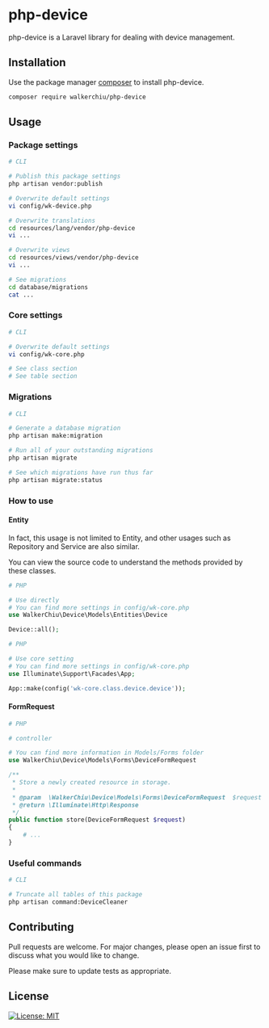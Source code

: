 # php-device

php-device is a Laravel library for dealing with device management.

## Installation

Use the package manager [composer](https://getcomposer.org/download/) to install php-device.

``` bash
composer require walkerchiu/php-device
```

## Usage

### Package settings

``` bash
# CLI

# Publish this package settings
php artisan vendor:publish

# Overwrite default settings
vi config/wk-device.php

# Overwrite translations
cd resources/lang/vendor/php-device
vi ...

# Overwrite views
cd resources/views/vendor/php-device
vi ...

# See migrations
cd database/migrations
cat ...
```

### Core settings

``` bash
# CLI

# Overwrite default settings
vi config/wk-core.php

# See class section
# See table section
```

### Migrations

``` bash
# CLI

# Generate a database migration
php artisan make:migration

# Run all of your outstanding migrations
php artisan migrate

# See which migrations have run thus far
php artisan migrate:status
```

### How to use

#### Entity

In fact, this usage is not limited to Entity, and other usages such as Repository and Service are also similar.

You can view the source code to understand the methods provided by these classes.

``` php
# PHP

# Use directly
# You can find more settings in config/wk-core.php
use WalkerChiu\Device\Models\Entities\Device

Device::all();
```

``` php
# PHP

# Use core setting
# You can find more settings in config/wk-core.php
use Illuminate\Support\Facades\App;

App::make(config('wk-core.class.device.device'));
```

#### FormRequest

``` php
# PHP

# controller

# You can find more information in Models/Forms folder
use WalkerChiu\Device\Models\Forms\DeviceFormRequest

/**
 * Store a newly created resource in storage.
 *
 * @param  \WalkerChiu\Device\Models\Forms\DeviceFormRequest  $request
 * @return \Illuminate\Http\Response
 */
public function store(DeviceFormRequest $request)
{
    # ...
}
```

### Useful commands

``` bash
# CLI

# Truncate all tables of this package
php artisan command:DeviceCleaner
```

## Contributing

Pull requests are welcome. For major changes, please open an issue first to discuss what you would like to change.

Please make sure to update tests as appropriate.

## License

[![License: MIT](https://img.shields.io/badge/License-MIT-yellow.svg)](https://opensource.org/licenses/MIT)

